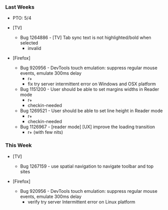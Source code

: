 
### Last Weeks ###
* PTO: 5/4

* [TV]
    - Bug 1264886 - [TV] Tab sync text is not highlighted/bold when selected
        + invalid

* [Firefox]
    - Bug 920956 - DevTools touch emulation: suppress regular mouse events, emulate
      300ms delay
        + r+
        + fix try server intermittent error on Windows and OSX platform
    - Bug 1151200 - User should be able to set margins widths in Reader mode
        + r+
        + checkin-needed
    - Bug 1269521 - User should be able to set line height in Reader mode
        + r+
        + checkin-needed
    - Bug 1126967 - [reader mode] [UX] improve the loading transition
        + r+ (with few nits)

### This Week ###
* [TV]
    - Bug 1267159 - use spatial navigation to navigate toolbar and top sites

* [Firefox]
    - Bug 920956 - DevTools touch emulation: suppress regular mouse events, emulate
      300ms delay
        + verify try server Intermittent error on Linux platform
